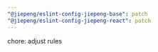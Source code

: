 ```yaml
---
"@jiepeng/eslint-config-jiepeng-base": patch
"@jiepeng/eslint-config-jiepeng-react": patch
---
```


chore: adjust rules
